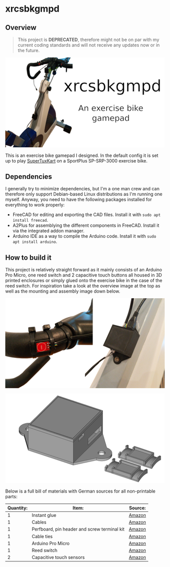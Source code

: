 # xrcsbkgmpd

## Overview

> This project is **DEPRECATED**, therefore might not be on par with my current coding standards and will not receive any updates now or in the future.

![Overview image](overview.png)

This is an exercise bike gamepad I designed. In the default config it is set up to play [SuperTuxKart](https://supertuxkart.net/Main_Page) on a SportPlus SP-SRP-3000 exercise bike.

## Dependencies

I generally try to minimize dependencies, but I'm a one man crew and can therefore only support Debian-based Linux distributions as I'm running one myself. Anyway, you need to have the following packages installed for everything to work properly:

- FreeCAD for editing and exporting the CAD files. Install it with `sudo apt install freecad`.
- A2Plus for assemblying the different components in FreeCAD. Install it via the integrated addon manager.
- Arduino IDE as a way to compile the Arduino code. Install it with `sudo apt install arduino`.

## How to build it

This project is relatively straight forward as it mainly consists of an Arduino Pro Micro, one reed switch and 2 capacitive touch buttons all housed in 3D printed enclosures or simply glued onto the exercise bike in the case of the reed switch. For inspiration take a look at the overview image at the top as well as the mounting and assembly image down below.

![Mounting image](mounting.png)

![Assembly image](cad/assembly.png)

Below is a full bill of materials with German sources for all non-printable parts:

| Quantity: | Item: | Source: |
| --- | --- | --- |
| 1 | Instant glue | [Amazon](https://www.amazon.de/Pattex-Sekundenkleber-L%C3%B6sungsmittelfreier-Gel-Kleber-Transparent/dp/B00O23B8IE) |
| 1 | Cables | [Amazon](https://www.amazon.de/Donau-Elektronik-GMBH-Original-Kupfer/dp/B01BI1G88C) |
| 1 | Perfboard, pin header and screw terminal kit | [Amazon](https://www.amazon.de/70Stk-Doppelseitig-Lochrasterplatte-Kit-Lochrasterplatine/dp/B07BDKG68Q) |
| 1 | Cable ties | [Amazon](https://www.amazon.de/Kabelbinder-Rscolila-Hochleistungs-Kabelmanagement-300mmx5mm/dp/B08ZC7PBSD) |
| 1 | Arduino Pro Micro | [Amazon](https://www.amazon.de/Micro-ATmega32U4-Arduino-Leonardo-%C3%A4hnlich/dp/B01D0OI90U) |
| 1 | Reed switch | [Amazon](https://www.amazon.de/Gebildet-Magnetschalter-Magnetischer-Normalerweise-Geschlossener/dp/B085XQLQ3N) |
| 2 | Capacitive touch sensors | [Amazon](https://www.amazon.de/YOUMILE-Touch-Switch-Taste-Selbstsperrmodul-30-Pin-Header-Dupont-Leitung/dp/B07TTH5ZH9) |
